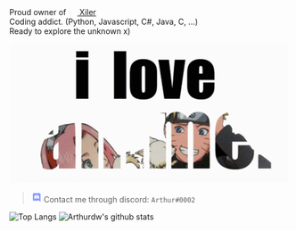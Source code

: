 Proud owner of [<img src="https://prototype.xiler.net/assets/logo-64x.png" height="16px" width="16px"> Xiler](https://xiler.net)  
Coding addict. (Python, Javascript, C#, Java, C, ...)  
Ready to explore the unknown x)  

![I Love Anime](https://raw.githubusercontent.com/Arthurdw/Arthurdw/master/ILoveAnime.gif)
  
  
> <img src="https://raw.githubusercontent.com/Arthurdw/Arthurdw/master/discord.webp" height="18px" width="18px"> Contact me through discord: `Arthur#0002`

![Top Langs](https://github-readme-stats.vercel.app/api/top-langs/?username=Arthurdw&theme=dark)
![Arthurdw's github stats](https://github-readme-stats.vercel.app/api?username=Arthurdw&count_private=True&show_icons=true&theme=dark)
